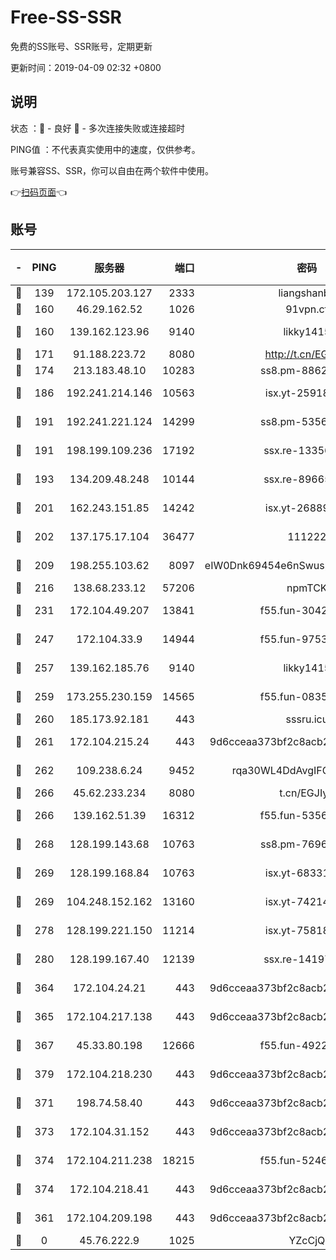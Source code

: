 # Free-SS-SSR

免费的SS账号、SSR账号，定期更新

更新时间：2019-04-09 02:32 +0800

## 说明

状态     ：🙂 - 良好 🙁 - 多次连接失败或连接超时

PING值   ：不代表真实使用中的速度，仅供参考。

账号兼容SS、SSR，你可以自由在两个软件中使用。

👉[扫码页面](https://liesauer.github.io/Free-SS-SSR/)👈

## 账号

|-|PING|服务器|端口|密码|加密方式|区域|
|:----:|:----:|:-----:|-----:|:----:|:----:|:----:|
|🙂|139|172.105.203.127|2333|liangshanbo|chacha20|JP|
|🙂|160|46.29.162.52|1026|91vpn.cf|rc4-md5|RU|
|🙂|160|139.162.123.96|9140|likky1415|aes-256-cfb|JP|
|🙂|171|91.188.223.72|8080|http://t.cn/EGJIyrl|rc4-md5|RU|
|🙂|174|213.183.48.10|10283|ss8.pm-88628460|rc4-md5|RU|
|🙂|186|192.241.214.146|10563|isx.yt-25918764|aes-256-cfb|US|
|🙂|191|192.241.221.124|14299|ss8.pm-53565122|aes-256-cfb|US|
|🙂|191|198.199.109.236|17192|ssx.re-13356046|aes-256-cfb|US|
|🙂|193|134.209.48.248|10144|ssx.re-89665984|aes-256-cfb|US|
|🙂|201|162.243.151.85|14242|isx.yt-26889865|aes-256-cfb|US|
|🙂|202|137.175.17.104|36477|111222|aes-256-cfb|CN|
|🙂|209|198.255.103.62|8097|eIW0Dnk69454e6nSwuspv9DmS201tQ0D|aes-256-cfb|US|
|🙂|216|138.68.233.12|57206|npmTCK|rc4-md5|US|
|🙂|231|172.104.49.207|13841|f55.fun-30420526|aes-256-cfb|SG|
|🙂|247|172.104.33.9|14944|f55.fun-97539524|aes-256-cfb|SG|
|🙂|257|139.162.185.76|9140|likky1415|aes-256-cfb|DE|
|🙂|259|173.255.230.159|14565|f55.fun-08354460|aes-256-cfb|US|
|🙂|260|185.173.92.181|443|sssru.icu|rc4-md5|RU|
|🙂|261|172.104.215.24|443|9d6cceaa373bf2c8acb22e60b6a58be6|aes-256-cfb|US|
|🙂|262|109.238.6.24|9452|rqa30WL4DdAvgIFG6Fs3znzTa|aes-256-cfb|FR|
|🙂|266|45.62.233.234|8080|t.cn/EGJIyrl|rc4-md5|CA|
|🙂|266|139.162.51.39|16312|f55.fun-53567565|aes-256-cfb|SG|
|🙂|268|128.199.143.68|10763|ss8.pm-76962074|aes-256-cfb|SG|
|🙂|269|128.199.168.84|10763|isx.yt-68331101|aes-256-cfb|SG|
|🙂|269|104.248.152.162|13160|isx.yt-74214168|aes-256-cfb|SG|
|🙂|278|128.199.221.150|11214|isx.yt-75818921|aes-256-cfb|SG|
|🙂|280|128.199.167.40|12139|ssx.re-14197752|aes-256-cfb|SG|
|🙂|364|172.104.24.21|443|9d6cceaa373bf2c8acb22e60b6a58be6|aes-256-cfb|US|
|🙂|365|172.104.217.138|443|9d6cceaa373bf2c8acb22e60b6a58be6|aes-256-cfb|US|
|🙂|367|45.33.80.198|12666|f55.fun-49224409|aes-256-cfb|US|
|🙂|379|172.104.218.230|443|9d6cceaa373bf2c8acb22e60b6a58be6|aes-256-cfb|US|
|🙂|371|198.74.58.40|443|9d6cceaa373bf2c8acb22e60b6a58be6|aes-256-cfb|US|
|🙂|373|172.104.31.152|443|9d6cceaa373bf2c8acb22e60b6a58be6|aes-256-cfb|US|
|🙂|374|172.104.211.238|18215|f55.fun-52464374|aes-256-cfb|US|
|🙂|374|172.104.218.41|443|9d6cceaa373bf2c8acb22e60b6a58be6|aes-256-cfb|US|
|🙁|361|172.104.209.198|443|9d6cceaa373bf2c8acb22e60b6a58be6|aes-256-cfb|US|
|🙁|0|45.76.222.9|1025|YZcCjQ|rc4-md5|JP|

